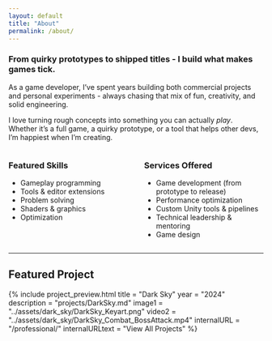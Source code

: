 ```yaml
---
layout: default
title: "About"
permalink: /about/
---
```


### From quirky prototypes to shipped titles - I build what makes games tick.

As a game developer, I’ve spent years building both commercial projects and personal experiments - always chasing that mix of fun, creativity, and solid engineering.

I love turning rough concepts into something you can actually *play*.  
Whether it’s a full game, a quirky prototype, or a tool that helps other devs, I’m happiest when I’m creating.

<div style="display: flex; gap: 2rem;">

<div style="flex: 1;" markdown="1">

### Featured Skills
- Gameplay programming
- Tools & editor extensions
- Problem solving
- Shaders & graphics
- Optimization

</div>

<div style="flex: 1;" markdown="1">

### Services Offered
- Game development (from prototype to release)
- Performance optimization
- Custom Unity tools & pipelines
- Technical leadership & mentoring
- Game design

</div>
</div>

---

## Featured Project

{% include project_preview.html
    title = "Dark Sky"
    year = "2024"
    description = "projects/DarkSky.md"
    image1 = "../assets/dark_sky/DarkSky_Keyart.png"
    video2 = "../assets/dark_sky/DarkSky_Combat_BossAttack.mp4"
    internalURL = "/professional/"
    internalURLtext = "View All Projects"
%}